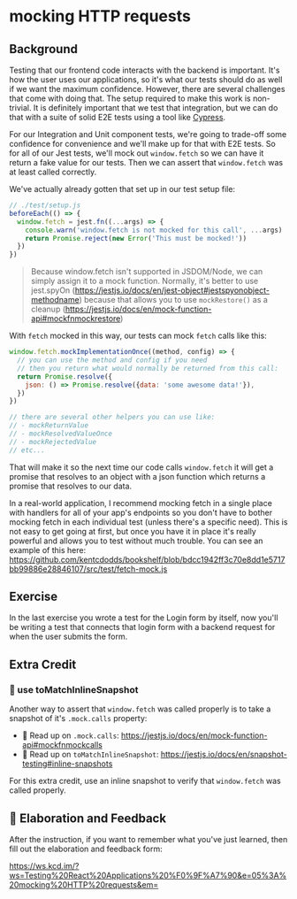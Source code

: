 # mocking HTTP requests

## Background

Testing that our frontend code interacts with the backend is important. It's how
the user uses our applications, so it's what our tests should do as well if we
want the maximum confidence. However, there are several challenges that come
with doing that. The setup required to make this work is non-trivial. It is
definitely important that we test that integration, but we can do that with a
suite of solid E2E tests using a tool like [Cypress](https://cypress.io).

For our Integration and Unit component tests, we're going to trade-off some
confidence for convenience and we'll make up for that with E2E tests. So for all
of our Jest tests, we'll mock out `window.fetch` so we can have it return a fake
value for our tests. Then we can assert that `window.fetch` was at least called
correctly.

We've actually already gotten that set up in our test setup file:

```javascript
// ./test/setup.js
beforeEach(() => {
  window.fetch = jest.fn((...args) => {
    console.warn('window.fetch is not mocked for this call', ...args)
    return Promise.reject(new Error('This must be mocked!'))
  })
})
```

> Because window.fetch isn't supported in JSDOM/Node, we can simply assign it to
> a mock function. Normally, it's better to use jest.spyOn
> (https://jestjs.io/docs/en/jest-object#jestspyonobject-methodname) because
> that allows you to use `mockRestore()` as a cleanup
> (https://jestjs.io/docs/en/mock-function-api#mockfnmockrestore)

With `fetch` mocked in this way, our tests can mock `fetch` calls like this:

```javascript
window.fetch.mockImplementationOnce((method, config) => {
  // you can use the method and config if you need
  // then you return what would normally be returned from this call:
  return Promise.resolve({
    json: () => Promise.resolve({data: 'some awesome data!'}),
  })
})

// there are several other helpers you can use like:
// - mockReturnValue
// - mockResolvedValueOnce
// - mockRejectedValue
// etc...
```

That will make it so the next time our code calls `window.fetch` it will get a
promise that resolves to an object with a json function which returns a promise
that resolves to our data.

In a real-world application, I recommend mocking fetch in a single place with
handlers for all of your app's endpoints so you don't have to bother mocking
fetch in each individual test (unless there's a specific need). This is not easy
to get going at first, but once you have it in place it's really powerful and
allows you to test without much trouble. You can see an example of this here:
https://github.com/kentcdodds/bookshelf/blob/bdcc1942ff3c70e8dd1e5717bb99886e28846107/src/test/fetch-mock.js

## Exercise

In the last exercise you wrote a test for the Login form by itself, now you'll
be writing a test that connects that login form with a backend request for when
the user submits the form.

## Extra Credit

### 💯 use toMatchInlineSnapshot

Another way to assert that `window.fetch` was called properly is to take a
snapshot of it's `.mock.calls` property:

- 📜 Read up on `.mock.calls`:
  https://jestjs.io/docs/en/mock-function-api#mockfnmockcalls
- 📜 Read up on `toMatchInlineSnapshot`:
  https://jestjs.io/docs/en/snapshot-testing#inline-snapshots

For this extra credit, use an inline snapshot to verify that `window.fetch` was
called properly.

## 🦉 Elaboration and Feedback

After the instruction, if you want to remember what you've just learned, then
fill out the elaboration and feedback form:

https://ws.kcd.im/?ws=Testing%20React%20Applications%20%F0%9F%A7%90&e=05%3A%20mocking%20HTTP%20requests&em=
